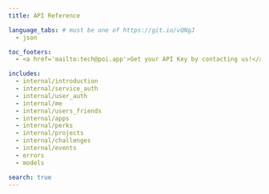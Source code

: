 ```yaml
---
title: API Reference

language_tabs: # must be one of https://git.io/vQNgJ
  - json

toc_footers:
  - <a href='mailto:tech@poi.app'>Get your API Key by contacting us!</a>

includes:
  - internal/introduction
  - internal/service_auth
  - internal/user_auth
  - internal/me
  - internal/users_friends
  - internal/apps
  - internal/perks
  - internal/projects
  - internal/challenges
  - internal/events
  - errors
  - models

search: true
---
```


